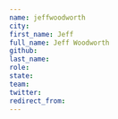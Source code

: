 ```yaml
---
name: jeffwoodworth
city: 
first_name: Jeff
full_name: Jeff Woodworth
github: 
last_name: 
role: 
state: 
team: 
twitter: 
redirect_from: 
---
```

